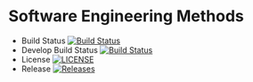 # Software Engineering Methods

- Build Status [![Build Status](https://travis-ci.org/HanTun-dev/sem1.svg?branch=master)](https://travis-ci.org/HanTun-dev/sem1)
- Develop Build Status [![Build Status](https://travis-ci.com/HanTun-dev/sem1.svg?branch=develop)](https://travis-ci.com/HanTun-dev/sem1)
- License [![LICENSE](https://img.shields.io/github/license/HanTun-dev/sem1.svg?style=flat-square)](https://github.com/HanTun-dev/sem1/blob/master/LICENSE)
- Release [![Releases](https://img.shields.io/github/release/HanTun-dev/sem1/all.svg?style=flat-square)](https://github.com/HanTun-dev/sem1/releases)
